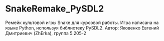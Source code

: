 # SnakeRemake_PySDL2
Ремейк культовой игры Snake для курсовой работы. 
Игра написана на языке Python, используя библиотеку PySDL2.
Автор: Яковенко Евгений Дмитриевич (ZhErka), группа 5.205-2
